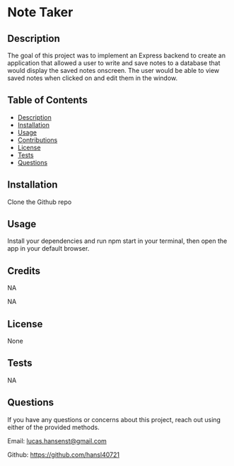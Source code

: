 # Note Taker

  

  ## Description

  The goal of this project was to implement an Express backend to create an application that allowed a user to write and save notes to a database that would display the saved notes onscreen. The user would be able to view saved notes when clicked on and edit them in the window.

  ## Table of Contents

  - [Description](#description)
  - [Installation](#installation)
  - [Usage](#usage)
  - [Contributions](#credits)
  - [License](#license)
  - [Tests](#tests)
  - [Questions](#questions)
  

  ## Installation 

  Clone the Github repo

  ## Usage

  Install your dependencies and run npm start in your terminal, then open the app in your default browser.

  ## Credits 

  NA

  NA

  ## License

  None

  

  ## Tests

  NA

  ## Questions
  If you have any questions or concerns about this project, reach out using either of the provided methods.

  Email: 
  lucas.hansenst@gmail.com

  Github:
  https://github.com/hansl40721
